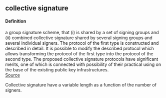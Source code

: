 ## collective signature

<h4>Definition</h4><p>a group signature scheme, that (i) is shared by a set of signing groups and (ii) combined collective signature shared by several signing groups and several individual signers. The protocol of the first type is constructed and described in detail. It is possible to modify the described protocol which allows transforming the protocol of the first type into the protocol of the second type. The proposed collective signature protocols have significant merits, one of which is connected with possibility of their practical using on the base of the existing public key infrastructures.<br><a href="https://link.springer.com/chapter/10.1007/978-981-10-7512-4_20">Source</a></p><p>Collective signature have a variable length as a function of the number of signers.</p>

